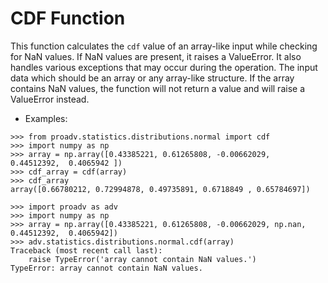 # CDF Function

This function calculates the `cdf` value of an array-like input while checking for NaN values. 
If NaN values are present, it raises a ValueError. It also handles various exceptions that may occur during the operation.
The input data which should be an array or any array-like structure.
If the array contains NaN values, the function will not return a value and will raise a ValueError instead.

- Examples:

>>>
    >>> from proadv.statistics.distributions.normal import cdf
    >>> import numpy as np
    >>> array = np.array([0.43385221, 0.61265808, -0.00662029,  0.44512392,  0.4065942 ])
    >>> cdf_array = cdf(array)
    >>> cdf_array
    array([0.66780212, 0.72994878, 0.49735891, 0.6718849 , 0.65784697])

>>>
    >>> import proadv as adv
    >>> import numpy as np
    >>> array = np.array([0.43385221, 0.61265808, -0.00662029, np.nan,  0.44512392,  0.4065942])
    >>> adv.statistics.distributions.normal.cdf(array)
    Traceback (most recent call last):
        raise TypeError('array cannot contain NaN values.')
    TypeError: array cannot contain NaN values.